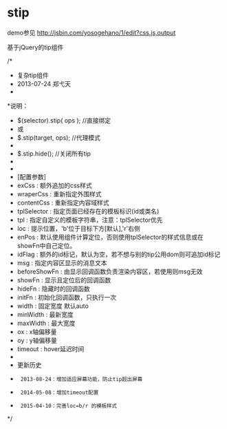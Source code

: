 stip
====
demo参见
  http://jsbin.com/yosogehano/1/edit?css,js,output

基于jQuery的tip组件

/*
 * 复杂tip组件
 * 2013-07-24 郑弋天
 *
 *说明：
 * 	$(selector).stip( ops ); //直接绑定
 * 	或
 * 	$.stip(target, ops); //代理模式
 *
 * 	$.stip.hide(); //关闭所有tip
 *
 *
 * [配置参数]
 * 	exCss : 额外追加的css样式
 * 	wraperCss : 重新指定外围样式
 * 	contentCss : 重新指定内容域样式
 * 	tplSelector : 指定页面已经存在的模板标识(id或类名)
 * 	tpl : 指定自定义的模板字符串，注意：tplSelector优先
 * 	loc : 提示位置，'b'位于目标下方[默认],'r'右侧
 *  enPos : 默认使用组件计算定位，否则使用tplSelector的样式信息或在showFn中自己定位。
 *  idFlag : 额外的id标记，默认为空，若不想与别的tip公用dom则可追加id标记
 * 	msg : 指定内容区显示的消息文本
 *  beforeShowFn : 由显示回调函数负责渲染内容区，若使用则msg无效
 * 	showFn : 显示且定位后的回调函数
 * 	hideFn : 隐藏时的回调函数
 * 	initFn : 初始化回调函数，只执行一次
 * 	width : 固定宽度 默认auto
 * 	minWidth : 最新宽度
 * 	maxWidth : 最大宽度
 * 	ox : x轴偏移量
 * 	oy : y轴偏移量
 *	timeout : hover延迟时间
 * 	
 *	更新历史
 *		2013-08-24：增加适应屏幕功能，防止tip超出屏幕
 *		2014-05-08：增加timeout配置
 *		2015-04-10：完善loc=b/r 的模板样式
*/
